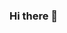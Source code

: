 ### Hi there 👋

<!--
**Tetrodoksin/Tetrodoksin** is a  tetrodoks repository because its `README.md` (this file) appears on your GitHub profile.

Here are some ideas to get you started:

- 🔭 I’m currently working on ...
- 🌱 I’m currently learning ...
- 👯 I’m looking to collaborate on ...
- 🤔 I’m looking for help with software
- 💬 Ask me about ...
- 📫 How to reach me: ...
- 😄 Pronouns: ...
- ⚡ Fun fact: ...
-->
